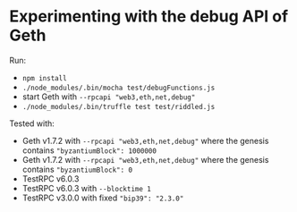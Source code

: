 # Experimenting with the debug API of Geth

Run:

* `npm install`
* `./node_modules/.bin/mocha test/debugFunctions.js`
* start Geth with `--rpcapi "web3,eth,net,debug"`
* `./node_modules/.bin/truffle test test/riddled.js`

Tested with:

* Geth v1.7.2 with `--rpcapi "web3,eth,net,debug"` where the genesis contains `"byzantiumBlock": 1000000`
* Geth v1.7.2 with `--rpcapi "web3,eth,net,debug"` where the genesis contains `"byzantiumBlock": 0`
* TestRPC v6.0.3
* TestRPC v6.0.3 with `--blocktime 1`
* TestRPC v3.0.0 with fixed `"bip39": "2.3.0"`